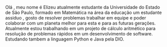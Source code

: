 Olá , meu nome é Elizeu atualmente estudante da Universidade do Estado de São Paulo, formado em Matemática na área da educação um estudante assiduo , gosto de resolver problemas trabalhar em equipe e poder colaborar com um 
planeta melhor para esta e para as futuras gerações.
Atualmente estou trabalhando em um projeto de cálculo aritmético para resolução de problemas rápidos em um desenvolvimento de software.
Estudando tambem a linguagem Python e Java pela DIO.
